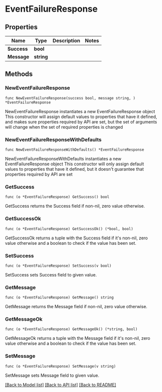 # EventFailureResponse

## Properties

Name | Type | Description | Notes
------------ | ------------- | ------------- | -------------
**Success** | **bool** |  | 
**Message** | **string** |  | 

## Methods

### NewEventFailureResponse

`func NewEventFailureResponse(success bool, message string, ) *EventFailureResponse`

NewEventFailureResponse instantiates a new EventFailureResponse object
This constructor will assign default values to properties that have it defined,
and makes sure properties required by API are set, but the set of arguments
will change when the set of required properties is changed

### NewEventFailureResponseWithDefaults

`func NewEventFailureResponseWithDefaults() *EventFailureResponse`

NewEventFailureResponseWithDefaults instantiates a new EventFailureResponse object
This constructor will only assign default values to properties that have it defined,
but it doesn't guarantee that properties required by API are set

### GetSuccess

`func (o *EventFailureResponse) GetSuccess() bool`

GetSuccess returns the Success field if non-nil, zero value otherwise.

### GetSuccessOk

`func (o *EventFailureResponse) GetSuccessOk() (*bool, bool)`

GetSuccessOk returns a tuple with the Success field if it's non-nil, zero value otherwise
and a boolean to check if the value has been set.

### SetSuccess

`func (o *EventFailureResponse) SetSuccess(v bool)`

SetSuccess sets Success field to given value.


### GetMessage

`func (o *EventFailureResponse) GetMessage() string`

GetMessage returns the Message field if non-nil, zero value otherwise.

### GetMessageOk

`func (o *EventFailureResponse) GetMessageOk() (*string, bool)`

GetMessageOk returns a tuple with the Message field if it's non-nil, zero value otherwise
and a boolean to check if the value has been set.

### SetMessage

`func (o *EventFailureResponse) SetMessage(v string)`

SetMessage sets Message field to given value.



[[Back to Model list]](../README.md#documentation-for-models) [[Back to API list]](../README.md#documentation-for-api-endpoints) [[Back to README]](../README.md)


